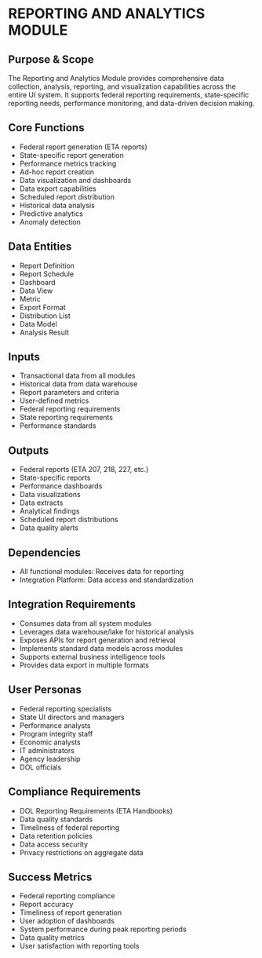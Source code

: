 # REPORTING AND ANALYTICS MODULE

## Purpose & Scope
The Reporting and Analytics Module provides comprehensive data collection, analysis, reporting, and visualization capabilities across the entire UI system. It supports federal reporting requirements, state-specific reporting needs, performance monitoring, and data-driven decision making.

## Core Functions
- Federal report generation (ETA reports)
- State-specific report generation
- Performance metrics tracking
- Ad-hoc report creation
- Data visualization and dashboards
- Data export capabilities
- Scheduled report distribution
- Historical data analysis
- Predictive analytics
- Anomaly detection

## Data Entities
- Report Definition
- Report Schedule
- Dashboard
- Data View
- Metric
- Export Format
- Distribution List
- Data Model
- Analysis Result

## Inputs
- Transactional data from all modules
- Historical data from data warehouse
- Report parameters and criteria
- User-defined metrics
- Federal reporting requirements
- State reporting requirements
- Performance standards

## Outputs
- Federal reports (ETA 207, 218, 227, etc.)
- State-specific reports
- Performance dashboards
- Data visualizations
- Data extracts
- Analytical findings
- Scheduled report distributions
- Data quality alerts

## Dependencies
- All functional modules: Receives data for reporting
- Integration Platform: Data access and standardization

## Integration Requirements
- Consumes data from all system modules
- Leverages data warehouse/lake for historical analysis
- Exposes APIs for report generation and retrieval
- Implements standard data models across modules
- Supports external business intelligence tools
- Provides data export in multiple formats

## User Personas
- Federal reporting specialists
- State UI directors and managers
- Performance analysts
- Program integrity staff
- Economic analysts
- IT administrators
- Agency leadership
- DOL officials

## Compliance Requirements
- DOL Reporting Requirements (ETA Handbooks)
- Data quality standards
- Timeliness of federal reporting
- Data retention policies
- Data access security
- Privacy restrictions on aggregate data

## Success Metrics
- Federal reporting compliance
- Report accuracy
- Timeliness of report generation
- User adoption of dashboards
- System performance during peak reporting periods
- Data quality metrics
- User satisfaction with reporting tools